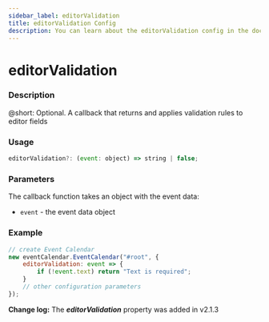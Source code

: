 ```yaml
---
sidebar_label: editorValidation
title: editorValidation Config
description: You can learn about the editorValidation config in the documentation of the DHTMLX JavaScript Event Calendar library. Browse developer guides and API reference, try out code examples and live demos, and download a free 30-day evaluation version of DHTMLX Event Calendar.
---
```


# editorValidation

### Description

@short: Optional. A callback that returns and applies validation rules to editor fields

### Usage

~~~jsx {}
editorValidation?: (event: object) => string | false; 
~~~

### Parameters

The callback function takes an object with the event data:

- `event` - the event data object

### Example

~~~jsx {3-5}
// create Event Calendar
new eventCalendar.EventCalendar("#root", {
    editorValidation: event => {
        if (!event.text) return "Text is required";
    }
    // other configuration parameters
});
~~~

**Change log:** The ***editorValidation*** property was added in v2.1.3
